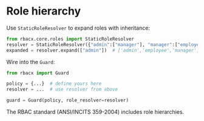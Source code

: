 
# Role hierarchy

Use `StaticRoleResolver` to expand roles with inheritance:

```python
from rbacx.core.roles import StaticRoleResolver
resolver = StaticRoleResolver({"admin":["manager"], "manager":["employee"]})
expanded = resolver.expand(["admin"])  # ['admin','employee','manager']
```

Wire into the `Guard`:

```python
from rbacx import Guard

policy = {...}  # define yours here
resolver = ...  # use resolver from above

guard = Guard(policy, role_resolver=resolver)
```

The RBAC standard (ANSI/INCITS 359-2004) includes role hierarchies.

